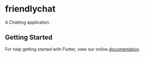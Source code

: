 # friendlychat

A Chatting application.

## Getting Started

For help getting started with Flutter, view our online
[documentation](https://flutter.io/).
